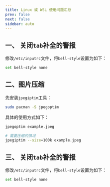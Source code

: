 ```yaml
---
title: Linux 或 WSL 使用问题汇总
prev: false
next: false
sidebar: auto
---
```


## 一、 关闭`tab`补全的警报

修改`/etc/inputrc`文件，将`bell-style`设置为如下：

```bash
set bell-style none
```

## 二、图片压缩

先安装`jpegiptim`工具：

``` bash
sudo pacman -S jpegoptim
```

具体的使用方式如下：

``` bash
jpegoptim example.jpeg

# 需要压缩的情况
jpegiptim --size=100k example.jpeg
```

## 三、 关闭`tab`补全的警报

修改`/etc/inputrc`文件，将`bell-style`设置为如下：

```bash
set bell-style none
```
